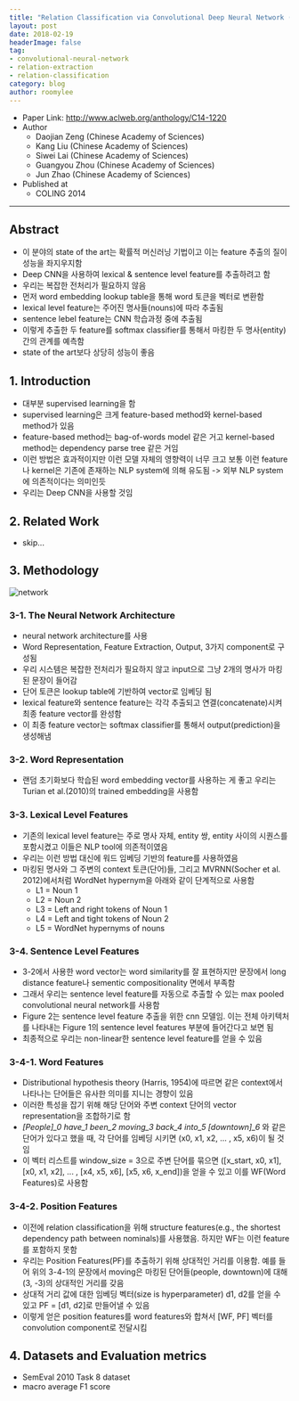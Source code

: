 ```yaml
---
title: "Relation Classification via Convolutional Deep Neural Network (COLING 2014)"
layout: post
date: 2018-02-19
headerImage: false
tag:
- convolutional-neural-network
- relation-extraction
- relation-classification
category: blog
author: roomylee
---
```


- Paper Link: <http://www.aclweb.org/anthology/C14-1220>
- Author
  - Daojian Zeng (Chinese Academy of Sciences)
  - Kang Liu (Chinese Academy of Sciences)
  - Siwei Lai (Chinese Academy of Sciences)
  - Guangyou Zhou (Chinese Academy of Sciences)
  - Jun Zhao (Chinese Academy of Sciences)
- Published at
  - COLING 2014

---

## Abstract

- 이 분야의 state of the art는 확률적 머신러닝 기법이고 이는 feature 추출의 질이 성능을 좌지우지함
- Deep CNN을 사용하여 lexical & sentence level feature를 추출하려고 함
- 우리는 복잡한 전처리가 필요하지 않음
- 먼저 word embedding lookup table을 통해 word 토큰을 벡터로 변환함
- lexical level feature는 주어진 명사들(nouns)에 따라 추출됨
- sentence lebel feature는 CNN 학습과정 중에 추출됨
- 이렇게 추출한 두 feature를 softmax classifier를 통해서 마킹한 두 명사(entity) 간의 관계를 예측함
- state of the art보다 상당히 성능이 좋음

## 1. Introduction

- 대부분 supervised learning을 함
- supervised learning은 크게 feature-based method와 kernel-based method가 있음
- feature-based method는 bag-of-words model 같은 거고 kernel-based method는 dependency parse tree 같은 거임
- 이런 방법은 효과적이지만 이런 모델 자체의 영향력이 너무 크고 보통 이런 feature나 kernel은 기존에 존재하는 NLP system에 의해 유도됨 -> 외부 NLP system에 의존적이다는 의미인듯
- 우리는 Deep CNN을 사용할 것임

## 2. Related Work

- skip...

## 3. Methodology

![network](https://user-images.githubusercontent.com/15166794/36367647-f98a3236-1596-11e8-973c-f27d3c89c073.png)

### 3-1. The Neural Network Architecture

- neural network architecture를 사용
- Word Representation, Feature Extraction, Output, 3가지 component로 구성됨
- 우리 시스템은 복잡한 전처리가 필요하지 않고 input으로 그냥 2개의 명사가 마킹된 문장이 들어감
- 단어 토큰은 lookup table에 기반하여 vector로 임베딩 됨
- lexical feature와 sentence feature는 각각 추출되고 연결(concatenate)시켜 최종 feature vector를 완성함
- 이 최종 feature vector는 softmax classifier를 통해서 output(prediction)을 생성해냄

### 3-2. Word Representation

- 랜덤 초기화보다 학습된 word embedding vector를 사용하는 게 좋고 우리는 Turian et al.(2010)의 trained embedding을 사용함

### 3-3. Lexical Level Features

- 기존의 lexical level feature는 주로 명사 자체, entity 쌍, entity 사이의 시퀀스를 포함시켰고 이들은 NLP tool에 의존적이였음
- 우리는 이런 방법 대신에 워드 임베딩 기반의 feature를 사용하였음
- 마킹된 명사와 그 주변의 context 토큰(단어)들, 그리고 MVRNN(Socher et al. 2012)에서처럼 WordNet hypernym을 아래와 같이 단계적으로 사용함
  - L1 = Noun 1
  - L2 = Noun 2
  - L3 = Left and right tokens of Noun 1
  - L4 = Left and tight tokens of Noun 2
  - L5 = WordNet hypernyms of nouns

### 3-4. Sentence Level Features

- 3-2에서 사용한 word vector는 word similarity를 잘 표현하지만 문장에서 long distance feature나 sementic compositionality 면에서 부족함
- 그래서 우리는 sentence level feature를 자동으로 추출할 수 있는 max pooled convolutional neural network를 사용함
- Figure 2는 sentence level feature 추출을 위한 cnn 모델임. 이는 전체 아키텍처를 나타내는 Figure 1의 sentence level features 부분에 들어간다고 보면 됨
- 최종적으로 우리는 non-linear한 sentence level feature를 얻을 수 있음

### 3-4-1. Word Features

- Distributional hypothesis theory (Harris, 1954)에 따르면 같은 context에서 나타나는 단어들은 유사한 의미를 지니는 경향이 있음
- 이러한 특성을 잡기 위해 해당 단어와 주변 context 단어의 vector representation을 조합하기로 함
- *[People]\_0 have\_1 been\_2 moving\_3 back\_4 into\_5 [downtown]\_6* 와 같은 단어가 있다고 했을 때, 각 단어를 임베딩 시키면 (x0, x1, x2, ... , x5, x6)이 될 것임
- 이 벡터 리스트를 window_size = 3으로 주변 단어를 묶으면 ([x_start, x0, x1], [x0, x1, x2], ... , [x4, x5, x6], [x5, x6, x_end])을 얻을 수 있고 이를 WF(Word Features)로 사용함

### 3-4-2. Position Features

- 이전에 relation classification을 위해 structure features(e.g., the shortest dependency path between nominals)를 사용했음. 하지만 WF는 이런 feature를 포함하지 못함
- 우리는 Position Features(PF)를 추출하기 위해 상대적인 거리를 이용함. 예를 들어 위의 3-4-1의 문장에서 moving은 마킹된 단어들(people, downtown)에 대해 (3, -3)의 상대적인 거리를 갖음
- 상대적 거리 값에 대한 임베딩 벡터(size is hyperparameter) d1, d2를 얻을 수 있고 PF = [d1, d2]로 만들어낼 수 있음
- 이렇게 얻은 position features를 word features와 합쳐서 [WF, PF] 벡터를 convolution component로 전달시킴

## 4. Datasets and Evaluation metrics

- SemEval 2010 Task 8 dataset
- macro average F1 score
